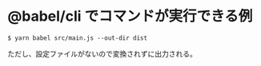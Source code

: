 # @babel/cli でコマンドが実行できる例

```
$ yarn babel src/main.js --out-dir dist
```

ただし、設定ファイルがないので変換されずに出力される。
